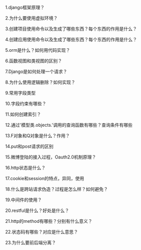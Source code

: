 1.django框架原理？

2.为什么要使用虚拟环境？

3.创建项目使用命令以及生成了哪些东西？每个东西的作用是什么？

4.创建应用使用命令以及生成了哪些东西？每个东西的作用是什么？

5.orm是什么？如何用代码实现？

6.函数视图和类视图的区别？

7.Django是如何处理一个请求？

8.为什么使用逻辑删除？如何实现？

9.常用字段类型

10.字段约束有哪些？

11.如何创建索引？

12.通过'模型类.objects.'调用的查询函数有哪些？查询条件有哪些

13.F对象和Q对象是什么？作用？

14.put和post请求的区别

15.微博登陆的接入过程，Oauth2.0机制原理？

16.http状态是什么？

17.cookie和session的特点，异同，使用

18.什么是跨站请求伪造？过程是怎么样？如何避免？

19.中间件的使用？

20.restful是什么？好处是什么？

21.http的method有哪些？分别有什么意义？

22.状态码有哪些？对应是什么意思？

23.为什么要前后端分离？







